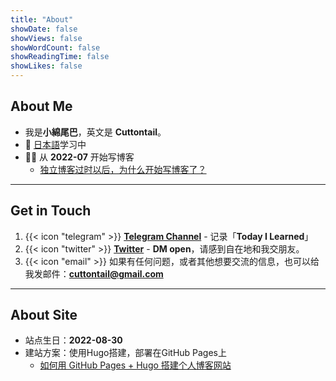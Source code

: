 ```yaml
---
title: "About"
showDate: false
showViews: false
showWordCount: false
showReadingTime: false
showLikes: false
---
```


## About Me
- 我是**小綿尾巴**，英文是 **Cuttontail**。
- 💮 [日本語](https://nihongo.cuttontail.blog)学习中
- ✍🏻 从 **2022-07** 开始写博客 
    - [独立博客过时以后，为什么开始写博客了？](/blog/why-blog/)

---
## Get in Touch
1. {{< icon "telegram" >}} [**Telegram Channel**](https://t.me/cuttontail) - 记录「**Today I Learned**」
2. {{< icon "twitter" >}} [**Twitter**](https://twitter.com/cuttontailc) - **DM open**，请感到自在地和我交朋友。
3. {{< icon "email" >}} 
如果有任何问题，或者其他想要交流的信息，也可以给我发邮件：**cuttontail@gmail.com**

---
## About Site

- 站点生日：**2022-08-30**
- 建站方案：使用Hugo搭建，部署在GitHub Pages上 
    - [如何用 GitHub Pages + Hugo 搭建个人博客网站](/blog/create-a-wesite-using-github-pages-and-hugo/)